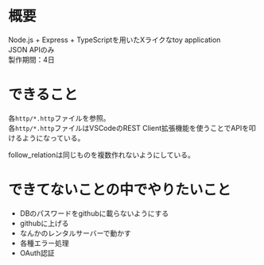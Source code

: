 # 概要
Node.js + Express + TypeScriptを用いたXライクなtoy application  
JSON APIのみ  
製作期間：4日  

# できること
各`http/*.http`ファイルを参照。  
各`http/*.http`ファイルはVSCodeのREST Client拡張機能を使うことでAPIを叩けるようになっている。  
  
follow_relationは同じものを複数作れないようにしている。

# できてないことの中でやりたいこと
* DBのパスワードをgithubに載らないようにする
* githubに上げる
* なんかのレンタルサーバーで動かす
* 各種エラー処理
* OAuth認証